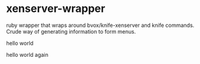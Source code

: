 xenserver-wrapper
=================

ruby wrapper that wraps around bvox/knife-xenserver and knife commands. 
Crude way of generating information to form menus. 

hello world

hello world again
